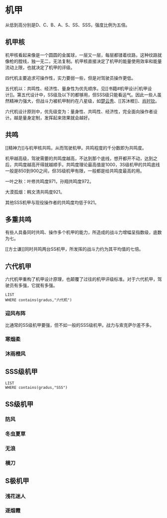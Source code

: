 # 机甲

从低到高分别是D、C、B、A、S、SS、SSS，强度比例为五倍。

## 机甲核

机甲核看起来像是一个圆圆的金属球，一层又一层，每层都镂着纹路，这种纹路就像枪的膛线，独一无二，无法复制。机甲核直接决定了机甲的能量使用效率和能量流动上限，也就决定了机甲的评级。

四代机主要追求可操作性，实力要弱一些，但是对驾驶员操作更低。

五代机以：共鸣性、经济性、量身性为优先顺序。见[[书籍#机甲设计|机甲设计]]。第五代设计中，SS级及以下的都够用，但SSS级只能看运气。因此一些人虽然精神力强大，但战斗力被机甲制约在八星级，如[楚云秀](../人物/嘉王朝/楚云秀.md)、[[苏沐橙]]、[肖时钦](../人物/嘉王朝/肖时钦.md)。

六代机设计原则中，优先级变为：量身性、共鸣性、经济性，完全面向操作者设计。越是量身定制，发挥起来效果就会越好。

## 共鸣

[[精神力]]与机甲核共鸣，从而驾驶机甲。共鸣程度的千分数即为共鸣度。

机甲越高级，驾驶需要的共鸣度越高，不达到那个底线，想开都开不动，达到之后，共鸣度越高开得就越顺手。共鸣度理论最高值是1000，3S级机甲的共鸣底线一般是850到900之间，但3S级机甲有限，一般都是给共鸣度最高的用。

一叶之秋：叶修共鸣度971，孙翔共鸣度972。

大漠孤烟：韩文清共鸣度921。

其他SSS机甲与现役操作者的共鸣度均低于921。

## 多重共鸣

有些人具备同时共鸣、操作多个机甲的能力，所造成的战斗力增幅呈指数级，底数为七。

[[方士谦]]同时共鸣两台SS机甲，所发挥的战斗力约为其平均值的七倍。

## 六代机甲

六代机甲重构了机甲设计原理，也颠覆了过往的机甲评级标准。对于六代机甲，驾驶员有多强，它就有多强。

```dataview
LIST
WHERE contains(gradus,"六代机")
```

### 迎风布阵

比通常的SS级机甲要强，但不如一般的SSS级机甲。战力与索克萨尔差不多。

### 寒烟柔

### 沐雨橙风

## SSS级机甲

```dataview
LIST
WHERE contains(gradus,"SSS")
```

## SS级机甲

### 防风

### 冬虫夏草

### 无浪

### 横刀

## S极机甲

### 浅花迷人

### 逐烟霞
